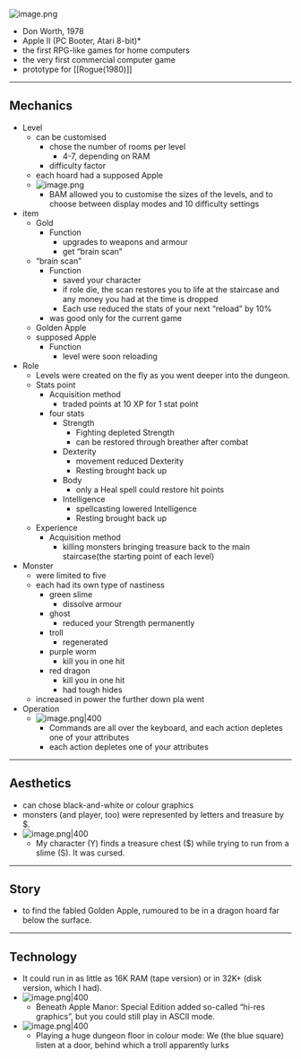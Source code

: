 ![image.png](https://997523841-1323914366.cos.ap-shanghai.myqcloud.com/ObsidianPic/20240311143929.png)
- Don Worth, 1978
- Apple II (PC Booter, Atari 8-bit)*
- the first RPG-like games for home computers
- the very first commercial computer game
- prototype for [[Rogue(1980)]]
---
## Mechanics
- Level
	- can be customised
		- chose the number of rooms per level
			- 4-7, depending on RAM
		- difficulty factor
	- each hoard had a supposed Apple
	- ![image.png](https://997523841-1323914366.cos.ap-shanghai.myqcloud.com/ObsidianPic/20240311202224.png)
		- BAM allowed you to customise the sizes of the levels, and to choose between display modes and 10 difficulty settings
- item
	- Gold
		- Function
			- upgrades to weapons and armour
			- get “brain scan”
	- “brain scan”
		- Function
			- saved your character
			- if role die, the scan restores you to life at the staircase and any money you had at the time is dropped
			- Each use reduced the stats of your next “reload” by 10%
		- was good only for the current game
	- Golden Apple
	- supposed Apple
		- Function
			- level were soon reloading
- Role
	- Levels were created on the fly as you went deeper into the dungeon.
	- Stats point 
		- Acquisition method
			- traded points at 10 XP for 1 stat point
		- four stats
			- Strength
				- Fighting depleted Strength
				- can be restored through breather after combat
			- Dexterity
				- movement reduced Dexterity
				- Resting brought back up
			- Body
				- only a Heal spell could restore hit points
			- Intelligence
				- spellcasting lowered Intelligence
				- Resting brought back up
	- Experience
		- Acquisition method
			- killing monsters bringing treasure back to the main staircase(the starting point of each level)
- Monster
	- were limited to five
	- each had its own type of nastiness
		- green slime
			- dissolve armour
		- ghost
			- reduced your Strength permanently
		- troll
			- regenerated
		- purple worm
			- kill you in one hit
		- red dragon
			- kill you in one hit
			- had tough hides
	- increased in power the further down pla went
- Operation
	- ![image.png|400](https://997523841-1323914366.cos.ap-shanghai.myqcloud.com/ObsidianPic/20240311195907.png)
		- Commands are all over the keyboard, and each action depletes one of your attributes
		- each action depletes one of your attributes

---
## Aesthetics
- can chose black-and-white or colour graphics
- monsters (and player, too) were represented by letters and treasure by $.
- ![image.png|400](https://997523841-1323914366.cos.ap-shanghai.myqcloud.com/ObsidianPic/20240311192952.png)
	- My character (Y) finds a treasure chest ($) while trying to run from a slime (S). It was cursed.
---
## Story
- to find the fabled Golden Apple, rumoured to be in a dragon hoard far below the surface.
---
## Technology
- It could run in as little as 16K RAM (tape version) or in 32K+ (disk version, which I had).
- ![image.png|400](https://997523841-1323914366.cos.ap-shanghai.myqcloud.com/ObsidianPic/20240311202358.png)
	- Beneath Apple Manor: Special Edition added so-called “hi-res graphics”, but you could still play in ASCII mode.
- ![image.png|400](https://997523841-1323914366.cos.ap-shanghai.myqcloud.com/ObsidianPic/20240311203153.png)
	- Playing a huge dungeon floor in colour mode: We (the blue square) listen at a door, behind which a troll apparently lurks
